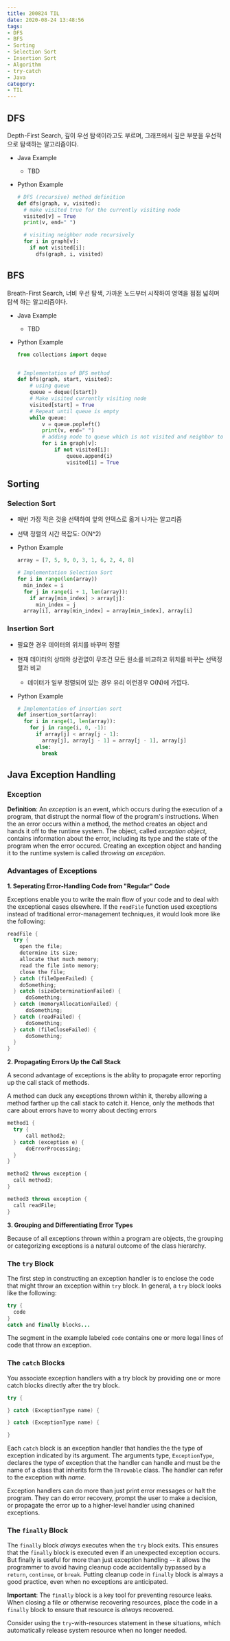 ```yaml
---
title: 200824 TIL
date: 2020-08-24 13:48:56
tags:
- DFS
- BFS
- Sorting
- Selection Sort
- Insertion Sort
- Algorithm
- try-catch
- Java
category:
- TIL
---
```


## DFS

Depth-First Search, 깊이 우선 탐색이라고도 부르며, 그래프에서 깊은 부분을 우선적으로 탐색하는 알고리즘이다.

- Java Example
  - TBD

- Python Example

  ```Python
  # DFS (recursive) method definition
  def dfs(graph, v, visited):
    # make visited true for the currently visiting node
    visited[v] = True
    print(v, end=" ")

    # visiting neighbor node recursively
    for i in graph[v]:
      if not visited[i]:
        dfs(graph, i, visited)
  ```

## BFS

Breath-First Search, 너비 우선 탐색, 가까운 노드부터 시작하여 영역을 점점 넓히며 탐색 하는 알고리즘이다.

- Java Example
  - TBD

- Python Example

  ```Python
  from collections import deque


  # Implementation of BFS method
  def bfs(graph, start, visited):
      # using queue
      queue = deque([start])
      # Make visited currently visiting node
      visited[start] = True
      # Repeat until queue is empty
      while queue:
          v = queue.popleft()
          print(v, end=" ")
          # adding node to queue which is not visited and neighbor to current node
          for i in graph[v]:
              if not visited[i]:
                  queue.append(i)
                  visited[i] = True
  ```

## Sorting
  
### Selection Sort

- 매번 가장 작은 것을 선택하여 앞의 인덱스로 옮겨 나가는 알고리즘
- 선택 정렬의 시간 복잡도: O(N^2)
- Python Example

  ```Python
  array = [7, 5, 9, 0, 3, 1, 6, 2, 4, 8]

  # Implementation Selection Sort
  for i in range(len(array))
    min_index = i
    for j in range(i + 1, len(array)):
      if array[min_index] > array[j]:
        min_index = j
    array[i], array[min_index] = array[min_index], array[i]
  ```

### Insertion Sort

- 필요한 경우 데이터의 위치를 바꾸며 정렬
- 현재 데이터의 상태와 상관없이 무조건 모든 원소를 비교하고 위치를 바꾸는 선택정렬과 비교
  - 데이터가 일부 정렬되어 있는 경우 유리 이런경우 O(N)에 가깝다.
- Python Example

  ```Python
  # Implementation of insertion sort
  def insertion_sort(array):
    for i in range(1, len(array)):
      for j in range(i, 0, -1):
        if array[j] < array[j - 1]:
          array[j], array[j - 1] = array[j - 1], array[j]
        else:
          break
  ```

## Java Exception Handling

### Exception

**Definition**: An *exception* is an event, which occurs during the execution of a program, that distrupt the normal flow of the program's instructions.
When the an error occurs within a method, the method creates an object and hands it off to the runtime system.
The object, called *exception object*, contains information about the error, including its type and the state of the program when the error occured.
Creating an exception object and handing it to the runtime system is called *throwing an exception*.

### Advantages of Exceptions

  **1. Seperating Error-Handling Code from "Regular" Code**

  Exceptions enable you to write the main flow of your code and to deal with the exceptional cases elsewhere.
  If the `readFile` function used exceptions instead of traditional error-management techniques, it would look more like the following:
  
  ```java
  readFile {
    try {
      open the file;
      determine its size;
      allocate that much memory;
      read the file into memory;
      close the file;
    } catch (fileOpenFailed) {
      doSomething;
    } catch (sizeDeterminationFailed) {
        doSomething;
    } catch (memoryAllocationFailed) {
        doSomething;
    } catch (readFailed) {
        doSomething;
    } catch (fileCloseFailed) {
        doSomething;
    }
  }
  ```

  **2. Propagating Errors Up the Call Stack**

  A second advantage of exceptions is the ablity to propagate error reporting up the call stack of methods.
  
  A method can duck any exceptions thrown within it, thereby allowing a method farther up the call stack to catch it.
  Hence, only the methods that care about errors have to worry about decting errors
  
  ```java
  method1 {
    try {
        call method2;
    } catch (exception e) {
        doErrorProcessing;
    }
  }
  
  method2 throws exception {
    call method3;
  }
  
  method3 throws exception {
    call readFile;
  }
  ```

  **3. Grouping and Differentiating Error Types**

  Because of all exceptions thrown within a program are objects, the grouping or categorizing exceptions is a natural outcome of the class hierarchy.

### The `try` Block

The first step in constructing an exception handler is to enclose the code that might throw an exception within `try` block.
In general, a `try` block looks like the following:

```java
try {
  code
}
catch and finally blocks...
```

The segment in the example labeled `code` contains one or more legal lines of code that throw an exception.

### The `catch` Blocks

You associate exception handlers with a try block by providing one or more catch blocks directly after the try block.

```java
try {

} catch (ExceptionType name) {

} catch (ExceptionType name) {

}
```

Each `catch` block is an exception handler that handles the the type of exception indicated by its argument.
The arguments type, `ExceptionType`, declares the type of exception that the handler can handle and must be the
name of a class that inherits form the `Throwable` class. The handler can refer to the exception with *name*.

Exception handlers can do more than just print error messages or halt the program.
They can do error recovery, prompt the user to make a decision, or propagate the error up to a higher-level handler using chanined exceptions.

### The `finally` Block

The `finally` block *always* executes when the `try` block exits.
This ensures that the `finally` block is executed even if an unexpected exception occurs.
But finally is useful for more than just exception handling -- it allows the programmer to avoid having cleanup code accidentally bypassed
by a `return`, `continue`, or `break`. Putting cleanup code in `finally` block is always a good practice, even when no exceptions are anticipated.

**Important**: The `finally` block is a key tool for preventing resource leaks.
When closing a file or otherwise recovering resources, place the code in a `finally` block to ensure that resource is *always* recovered.

Consider using the `try`-with-resources statement in these situations, which automatically release system resource when no longer needed.
